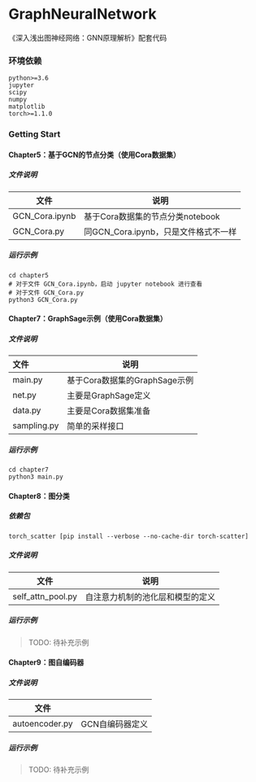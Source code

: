 # GraphNeuralNetwork
《深入浅出图神经网络：GNN原理解析》配套代码

### 环境依赖
```
python>=3.6
jupyter
scipy
numpy
matplotlib
torch>=1.1.0
```

### Getting Start

#### Chapter5：基于GCN的节点分类（使用Cora数据集）

##### 文件说明

| 文件           | 说明                                 |
| -------------- | ------------------------------------ |
| GCN_Cora.ipynb | 基于Cora数据集的节点分类notebook     |
| GCN_Cora.py    | 同GCN_Cora.ipynb，只是文件格式不一样 |

##### 运行示例

```shell
cd chapter5
# 对于文件 GCN_Cora.ipynb，启动 jupyter notebook 进行查看
# 对于文件 GCN_Cora.py
python3 GCN_Cora.py
```

#### Chapter7：GraphSage示例（使用Cora数据集）

##### 文件说明

| 文件        | 说明                          |
| :---------- | ----------------------------- |
| main.py     | 基于Cora数据集的GraphSage示例 |
| net.py      | 主要是GraphSage定义           |
| data.py     | 主要是Cora数据集准备          |
| sampling.py | 简单的采样接口                |

##### 运行示例

```shell
cd chapter7
python3 main.py
```

#### Chapter8：图分类

##### 依赖包

```shell
torch_scatter [pip install --verbose --no-cache-dir torch-scatter]
```

##### 文件说明

| 文件              | 说明                             |
| ----------------- | -------------------------------- |
| self_attn_pool.py | 自注意力机制的池化层和模型的定义 |

##### 运行示例

> TODO: 待补充示例

#### Chapter9：图自编码器

##### 文件说明

| 文件           |                 |
| -------------- | --------------- |
| autoencoder.py | GCN自编码器定义 |

##### 运行示例

> TODO: 待补充示例


